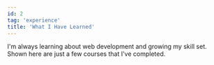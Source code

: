```yaml
---
id: 2
tag: 'experience'
title: 'What I Have Learned'
---
```


I'm always learning about web development and growing my skill set. Shown here are just a few courses that I've completed.
